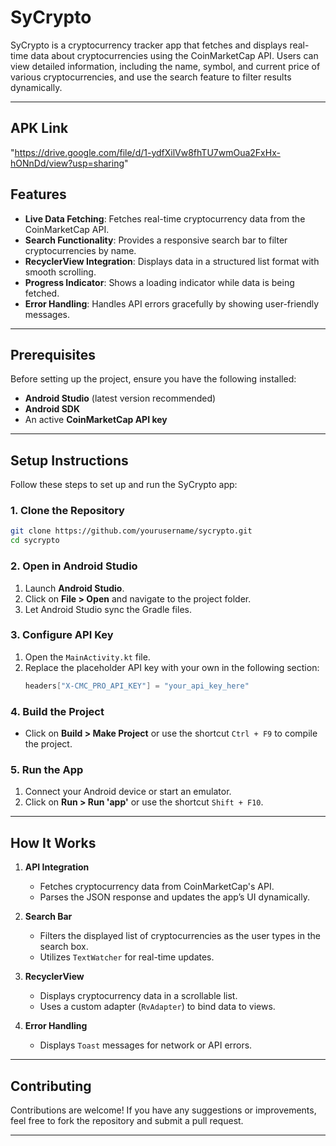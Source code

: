 # SyCrypto

SyCrypto is a cryptocurrency tracker app that fetches and displays real-time data about cryptocurrencies using the CoinMarketCap API. Users can view detailed information, including the name, symbol, and current price of various cryptocurrencies, and use the search feature to filter results dynamically.

---

## APK Link
"https://drive.google.com/file/d/1-ydfXilVw8fhTU7wmOua2FxHx-hONnDd/view?usp=sharing"

## Features

- **Live Data Fetching**: Fetches real-time cryptocurrency data from the CoinMarketCap API.
- **Search Functionality**: Provides a responsive search bar to filter cryptocurrencies by name.
- **RecyclerView Integration**: Displays data in a structured list format with smooth scrolling.
- **Progress Indicator**: Shows a loading indicator while data is being fetched.
- **Error Handling**: Handles API errors gracefully by showing user-friendly messages.

---

## Prerequisites

Before setting up the project, ensure you have the following installed:

- **Android Studio** (latest version recommended)
- **Android SDK**
- An active **CoinMarketCap API key**

---

## Setup Instructions

Follow these steps to set up and run the SyCrypto app:

### 1. Clone the Repository
```bash
git clone https://github.com/yourusername/sycrypto.git
cd sycrypto
```

### 2. Open in Android Studio
1. Launch **Android Studio**.
2. Click on **File > Open** and navigate to the project folder.
3. Let Android Studio sync the Gradle files.

### 3. Configure API Key
1. Open the `MainActivity.kt` file.
2. Replace the placeholder API key with your own in the following section:
   ```kotlin
   headers["X-CMC_PRO_API_KEY"] = "your_api_key_here"
   ```

### 4. Build the Project
- Click on **Build > Make Project** or use the shortcut `Ctrl + F9` to compile the project.

### 5. Run the App
1. Connect your Android device or start an emulator.
2. Click on **Run > Run 'app'** or use the shortcut `Shift + F10`.

---

## How It Works

1. **API Integration**
   - Fetches cryptocurrency data from CoinMarketCap's API.
   - Parses the JSON response and updates the app’s UI dynamically.

2. **Search Bar**
   - Filters the displayed list of cryptocurrencies as the user types in the search box.
   - Utilizes `TextWatcher` for real-time updates.

3. **RecyclerView**
   - Displays cryptocurrency data in a scrollable list.
   - Uses a custom adapter (`RvAdapter`) to bind data to views.

4. **Error Handling**
   - Displays `Toast` messages for network or API errors.

---

## Contributing
Contributions are welcome! If you have any suggestions or improvements, feel free to fork the repository and submit a pull request.

---
